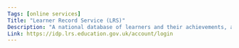 ```yaml
---
Tags: [online services]
Title: "Learner Record Service (LRS)"
Description: "A national database of learners and their achievements, accessible by training providers and awarding bodies. Contains Personal Learner Records (PLR)."
Link: https://idp.lrs.education.gov.uk/account/login
---
```

